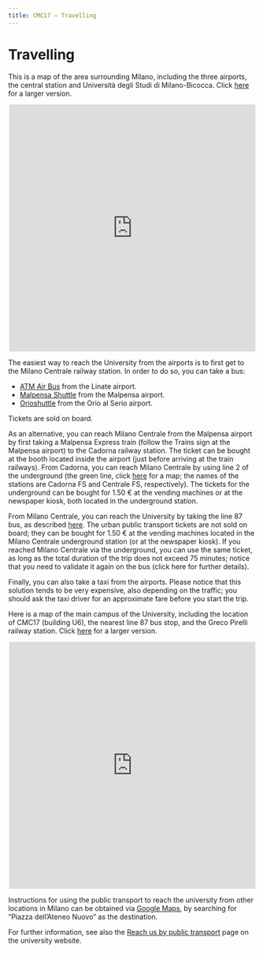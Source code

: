 ```yaml
---
title: CMC17 – Travelling
---
```


Travelling
==========

This is a map of the area surrounding Milano, including the three airports, the central station and Università degli Studi di Milano-Bicocca. Click [here](http://maps.google.com/maps/ms?f=q&source=embed&hl=en&geocode=&doflg=ptk&ie=UTF8&hq=&hnear=University+of+Milan+Bicocca,+20126+Milan,+Lombardy,+Italy&msa=0&msid=115184234348334996933.00049760d5439646faafb&ll=45.577523,9.214783&spn=0.922778,1.757813&z=9) for a larger version.

<p style="text-align: center"><iframe width="500" height="500" frameborder="0" scrolling="no" marginheight="0" marginwidth="0" src="http://maps.google.com/maps/ms?f=q&amp;source=s_q&amp;hl=en&amp;geocode=&amp;doflg=ptk&amp;ie=UTF8&amp;hq=&amp;hnear=University+of+Milan+Bicocca,+20126+Milan,+Lombardy,+Italy&amp;msa=0&amp;msid=115184234348334996933.00049760d5439646faafb&amp;ll=45.577523,9.214783&amp;spn=0.922778,1.757813&amp;z=9&amp;output=embed"></iframe></p>

The easiest way to reach the University from the airports is to first get to the Milano Centrale railway station. In order to do so, you can take a bus:

* [ATM Air Bus](http://www.atm.it/en/AltriServizi/Trasporto/Pages/airbus.aspx) from the Linate airport.
* [Malpensa Shuttle](http://www.malpensashuttle.it/e-index2.php) from the Malpensa airport.
* [Orioshuttle](http://www.orioshuttle.com/_eng/) from the Orio al Serio airport.

Tickets are sold on board.

As an alternative, you can reach Milano Centrale from the Malpensa airport by first taking a Malpensa Express train (follow the Trains sign at the Malpensa airport) to the Cadorna railway station. The ticket can be bought at the booth located inside the airport (just before arriving at the train railways). From Cadorna, you can reach Milano Centrale by using line 2 of the underground (the green line, click [here](http://www.atm.it/en/ViaggiaConNoi/Pages/SchemaReteMetro.aspx) for a map; the names of the stations are Cadorna FS and Centrale FS, respectively). The tickets for the underground can be bought for 1.50 € at the vending machines or at the newspaper kiosk, both located in the underground station.

From Milano Centrale, you can reach the University by taking the line 87 bus, as described [here](https://goo.gl/maps/iS1H6FyfnM92). The urban public transport tickets are not sold on board; they can be bought for 1.50 € at the vending machines located in the Milano Centrale underground station (or at the newspaper kiosk). If you reached Milano Centrale via the underground, you can use the same ticket, as long as the total duration of the trip does not exceed 75 minutes; notice that you need to validate it again on the bus (click here for further details).

Finally, you can also take a taxi from the airports. Please notice that this solution tends to be very expensive, also depending on the traffic; you should ask the taxi driver for an approximate fare before you start the trip.

Here is a map of the main campus of the University, including the location of CMC17 (building U6), the nearest line 87 bus stop, and the Greco Pirelli railway station. Click [here](http://maps.google.com/maps/ms?ie=UTF8&hl=en&source=embed&msa=0&msid=115184234348334996933.00048f84bf4fe6da84356&ll=45.516031,9.213839&spn=0.007217,0.013733&z=16) for a larger version.

<p style="text-align: center"><iframe width="500" height="500" frameborder="0" scrolling="no" marginheight="0" marginwidth="0" src="http://maps.google.com/maps/ms?ie=UTF8&amp;hl=en&amp;source=embed&amp;msa=0&amp;msid=115184234348334996933.00048f84bf4fe6da84356&amp;ll=45.516031,9.213839&amp;spn=0.007217,0.013733&amp;z=16&amp;output=embed"></iframe></p>

Instructions for using the public transport to reach the university from other locations in Milano can be obtained via [Google Maps](https://maps.google.com/), by searching for “Piazza dell’Ateneo Nuovo” as the destination.

For further information, see also the [Reach us by public transport](http://www.unimib.it/go/6108044203512065963) page on the university website.
